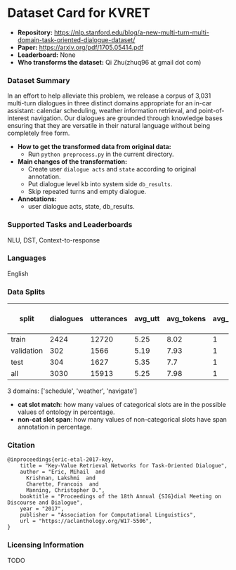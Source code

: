 # Dataset Card for KVRET

- **Repository:** https://nlp.stanford.edu/blog/a-new-multi-turn-multi-domain-task-oriented-dialogue-dataset/
- **Paper:** https://arxiv.org/pdf/1705.05414.pdf
- **Leaderboard:** None
- **Who transforms the dataset:** Qi Zhu(zhuq96 at gmail dot com)

### Dataset Summary

In an effort to help alleviate this problem, we release a corpus of 3,031 multi-turn dialogues in three distinct domains appropriate for an in-car assistant: calendar scheduling, weather information retrieval, and point-of-interest navigation. Our dialogues are grounded through knowledge bases ensuring that they are versatile in their natural language without being completely free form.

- **How to get the transformed data from original data:**
  - Run `python preprocess.py` in the current directory.
- **Main changes of the transformation:**
  - Create user `dialogue acts` and `state` according to original annotation.
  - Put dialogue level kb into system side `db_results`.
  - Skip repeated turns and empty dialogue.
- **Annotations:**
  - user dialogue acts, state, db_results.

### Supported Tasks and Leaderboards

NLU, DST, Context-to-response

### Languages

English

### Data Splits

| split      |   dialogues |   utterances |   avg_utt |   avg_tokens |   avg_domains | cat slot match(state)   | cat slot match(goal)   | cat slot match(dialogue act)   |   non-cat slot span(dialogue act) |
|------------|-------------|--------------|-----------|--------------|---------------|-------------------------|------------------------|--------------------------------|-----------------------------------|
| train      |        2424 |        12720 |      5.25 |         8.02 |             1 | -                       | -                      | -                              |                             98.07 |
| validation |         302 |         1566 |      5.19 |         7.93 |             1 | -                       | -                      | -                              |                             97.62 |
| test       |         304 |         1627 |      5.35 |         7.7  |             1 | -                       | -                      | -                              |                             97.72 |
| all        |        3030 |        15913 |      5.25 |         7.98 |             1 | -                       | -                      | -                              |                             97.99 |

3 domains: ['schedule', 'weather', 'navigate']
- **cat slot match**: how many values of categorical slots are in the possible values of ontology in percentage.
- **non-cat slot span**: how many values of non-categorical slots have span annotation in percentage.


### Citation

```
@inproceedings{eric-etal-2017-key,
    title = "Key-Value Retrieval Networks for Task-Oriented Dialogue",
    author = "Eric, Mihail  and
      Krishnan, Lakshmi  and
      Charette, Francois  and
      Manning, Christopher D.",
    booktitle = "Proceedings of the 18th Annual {SIG}dial Meeting on Discourse and Dialogue",
    year = "2017",
    publisher = "Association for Computational Linguistics",
    url = "https://aclanthology.org/W17-5506",
}
```

### Licensing Information

TODO